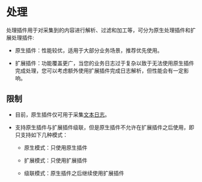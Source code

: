 # 处理

处理插件用于对采集到的内容进行解析、过滤和加工等，可分为原生处理插件和扩展处理插件:

* 原生插件：性能较优，适用于大部分业务场景，推荐优先使用。

* 扩展插件：功能覆盖更广，当您的业务日志过于复杂以致于无法使用原生插件完成处理，您可以考虑额外使用扩展插件完成日志解析，但性能会有一定影响。

## 限制

* 目前，原生插件仅可用于采集[文本日志](../input/input-file.md)。

* 支持原生插件与扩展插件级联，但是原生插件不允许在扩展插件之后使用，即只支持如下几种模式：

  * 原生模式：只使用原生插件

  * 扩展模式：只使用扩展插件

  * 级联模式：原生插件之后继续使用扩展插件
